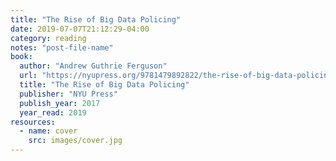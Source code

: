 ```yaml
---
title: "The Rise of Big Data Policing"
date: 2019-07-07T21:12:29-04:00
category: reading
notes: "post-file-name"
book:
  author: "Andrew Guthrie Ferguson"
  url: "https://nyupress.org/9781479892822/the-rise-of-big-data-policing/"
  title: "The Rise of Big Data Policing"
  publisher: "NYU Press"
  publish_year: 2017
  year_read: 2019
resources:
  - name: cover
    src: images/cover.jpg
---
```


